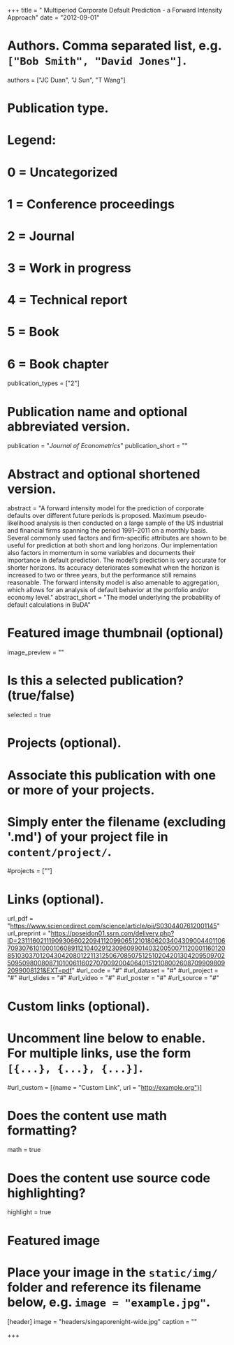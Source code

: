+++
title = "  Multiperiod Corporate Default Prediction - a Forward Intensity Approach"
date = "2012-09-01"

# Authors. Comma separated list, e.g. `["Bob Smith", "David Jones"]`.
authors = ["JC Duan", "J Sun", "T Wang"]

# Publication type.
# Legend:
# 0 = Uncategorized
# 1 = Conference proceedings
# 2 = Journal
# 3 = Work in progress
# 4 = Technical report
# 5 = Book
# 6 = Book chapter
publication_types = ["2"]

# Publication name and optional abbreviated version.
publication = "_Journal of Econometrics_"
publication_short = ""

# Abstract and optional shortened version.
abstract = "A forward intensity model for the prediction of corporate defaults over different future periods is proposed. Maximum pseudo-likelihood analysis is then conducted on a large sample of the US industrial and financial firms spanning the period 1991–2011 on a monthly basis. Several commonly used factors and firm-specific attributes are shown to be useful for prediction at both short and long horizons. Our implementation also factors in momentum in some variables and documents their importance in default prediction. The model’s prediction is very accurate for shorter horizons. Its accuracy deteriorates somewhat when the horizon is increased to two or three years, but the performance still remains reasonable. The forward intensity model is also amenable to aggregation, which allows for an analysis of default behavior at the portfolio and/or economy level."
abstract_short = "The model underlying the probability of default calculations in BuDA"

# Featured image thumbnail (optional)
image_preview = ""

# Is this a selected publication? (true/false)
selected = true

# Projects (optional).
#   Associate this publication with one or more of your projects.
#   Simply enter the filename (excluding '.md') of your project file in `content/project/`.
#projects = [""]

# Links (optional).
url_pdf = "https://www.sciencedirect.com/science/article/pii/S0304407612001145"
url_preprint = "https://poseidon01.ssrn.com/delivery.php?ID=231116021119093066022094112099065121018062034043090044011067093076101000106089112104029123096099014032005007112000116012085103037012043042080122113125067085075125102042013042095097025095098008087101006116027070092004064015121080026087099098092099008121&EXT=pdf"
#url_code = "#"
#url_dataset = "#"
#url_project = "#"
#url_slides = "#"
#url_video = "#"
#url_poster = "#"
#url_source = "#"

# Custom links (optional).
#   Uncomment line below to enable. For multiple links, use the form `[{...}, {...}, {...}]`.
#url_custom = [{name = "Custom Link", url = "http://example.org"}]

# Does the content use math formatting?
math = true

# Does the content use source code highlighting?
highlight = true

# Featured image
# Place your image in the `static/img/` folder and reference its filename below, e.g. `image = "example.jpg"`.
[header]
image = "headers/singaporenight-wide.jpg"
caption = ""

+++
